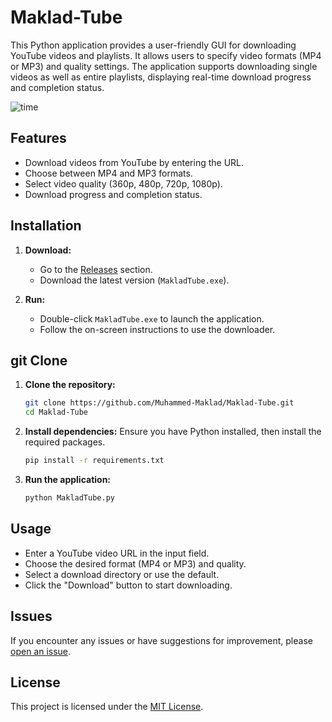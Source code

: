 # Maklad-Tube
This Python application provides a user-friendly GUI for downloading YouTube videos and playlists. It allows users to specify video formats (MP4 or MP3) and quality settings. The application supports downloading single videos as well as entire playlists, displaying real-time download progress and completion status.


![time](https://github.com/Muhammed-Maklad/Maklad-Tube/assets/119490645/04d66951-4b42-410b-a27d-c183ac9fb89d)


## Features

- Download videos from YouTube by entering the URL.
- Choose between MP4 and MP3 formats.
- Select video quality (360p, 480p, 720p, 1080p).
- Download progress and completion status.

## Installation

1. **Download:**
   - Go to the [Releases](https://github.com/Muhammed-Maklad/Maklad-Tube/releases) section.
   - Download the latest version (`MakladTube.exe`).

2. **Run:**
   - Double-click `MakladTube.exe` to launch the application.
   - Follow the on-screen instructions to use the downloader.

## git Clone    
1. **Clone the repository:**
    ```sh
    git clone https://github.com/Muhammed-Maklad/Maklad-Tube.git
    cd Maklad-Tube
    ```

2. **Install dependencies:**
    Ensure you have Python installed, then install the required packages.
    ```sh
    pip install -r requirements.txt
    ```

3. **Run the application:**
    ```sh
    python MakladTube.py
    ```
## Usage

- Enter a YouTube video URL in the input field.
- Choose the desired format (MP4 or MP3) and quality.
- Select a download directory or use the default.
- Click the "Download" button to start downloading.

## Issues

If you encounter any issues or have suggestions for improvement, please [open an issue](https://github.com/your-username/Maklad_downloader/issues).

## License

This project is licensed under the [MIT License](LICENSE).

